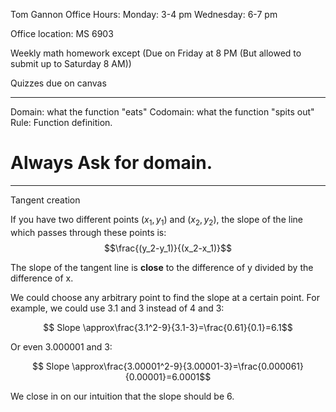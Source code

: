 Tom Gannon Office Hours: 
Monday: 3-4 pm 
Wednesday: 6-7 pm

Office location: MS 6903

Weekly math homework except (Due on Friday at 8 PM (But allowed to submit up to Saturday 8 AM)) 

Quizzes due on canvas

---

Domain: what the function "eats"
Codomain: what the function "spits out"
Rule: Function definition.

# **Always Ask for domain.**

--- 

Tangent creation

If you have two different points $(x_{1}, y_1)$ and $(x_2, y_2)$, the slope of the line which passes through these points is: $$\frac{(y_2-y_1)}{(x_2-x_1)}$$

The slope of the tangent line is **close** to the difference of y divided by the difference of x.

We could choose any arbitrary point to find the slope at a certain point. For example, we could use 3.1 and 3 instead of 4 and 3:

$$ Slope \approx\frac{3.1^2-9}{3.1-3}=\frac{0.61}{0.1}=6.1$$

Or even 3.000001 and 3:

$$ Slope \approx\frac{3.00001^2-9}{3.00001-3}=\frac{0.000061}{0.00001}=6.0001$$

We close in on our intuition that the slope should be 6.
